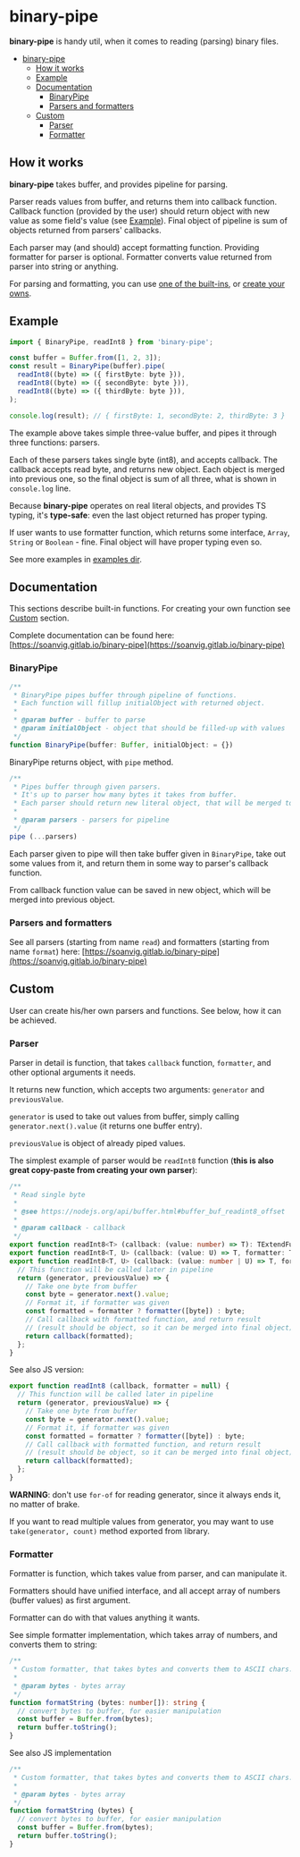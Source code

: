 # binary-pipe

**binary-pipe** is handy util, when it comes to reading (parsing) binary files.

<!-- TOC -->

- [binary-pipe](#binary-pipe)
  - [How it works](#how-it-works)
  - [Example](#example)
  - [Documentation](#documentation)
    - [BinaryPipe](#binarypipe)
    - [Parsers and formatters](#parsers-and-formatters)
  - [Custom](#custom)
    - [Parser](#parser)
    - [Formatter](#formatter)

<!-- /TOC -->

## How it works

**binary-pipe** takes buffer, and provides pipeline for parsing.

Parser reads values from buffer, and returns them into callback function. Callback function (provided by the user) should return object with new value as some field's value (see [Example](#example)). Final object of pipeline is sum of objects returned from parsers' callbacks.

Each parser may (and should) accept formatting function. Providing formatter for parser is optional. Formatter converts value returned from parser into string or anything.

For parsing and formatting, you can use [one of the built-ins](#documentation), or [create your owns](#custom).

## Example

```ts
import { BinaryPipe, readInt8 } from 'binary-pipe';

const buffer = Buffer.from([1, 2, 3]);
const result = BinaryPipe(buffer).pipe(
  readInt8((byte) => ({ firstByte: byte })),
  readInt8((byte) => ({ secondByte: byte })),
  readInt8((byte) => ({ thirdByte: byte })),
);

console.log(result); // { firstByte: 1, secondByte: 2, thirdByte: 3 }
```

The example above takes simple three-value buffer, and pipes it through three functions: parsers.

Each of these parsers takes single byte (int8), and accepts callback. The callback accepts read byte, and returns new object. Each object is merged into previous one, so the final object is sum of all three, what is shown in `console.log` line.

Because **binary-pipe** operates on real literal objects, and provides TS typing, it's **type-safe**: even the last object returned has proper typing.

If user wants to use formatter function, which returns some interface, `Array`, `String` or `Boolean` - fine. Final object will have proper typing even so.

See more examples in [examples dir](./examples).

## Documentation

This sections describe built-in functions. For creating your own function see [Custom](#custom) section.

Complete documentation can be found here: [https://soanvig.gitlab.io/binary-pipe](https://soanvig.gitlab.io/binary-pipe)

### BinaryPipe

```ts
/**
 * BinaryPipe pipes buffer through pipeline of functions.
 * Each function will fillup initialObject with returned object.
 *
 * @param buffer - buffer to parse
 * @param initialObject - object that should be filled-up with values
 */
function BinaryPipe(buffer: Buffer, initialObject: = {})
```

BinaryPipe returns object, with `pipe` method.

```ts
/**
 * Pipes buffer through given parsers.
 * It's up to parser how many bytes it takes from buffer.
 * Each parser should return new literal object, that will be merged to previous object (or initialObject).
 *
 * @param parsers - parsers for pipeline
 */
pipe (...parsers)
```

Each parser given to pipe will then take buffer given in `BinaryPipe`, take out some values from it, and return them in some way to parser's callback function.

From callback function value can be saved in new object, which will be merged into previous object.

### Parsers and formatters

See all parsers (starting from name `read`) and formatters (starting from name `format`) here: [https://soanvig.gitlab.io/binary-pipe](https://soanvig.gitlab.io/binary-pipe)

## Custom

User can create his/her own parsers and functions. See below, how it can be achieved.

### Parser

Parser in detail is function, that takes `callback` function, `formatter`, and other optional arguments it needs.

It returns new function, which accepts two arguments: `generator` and `previousValue`.

`generator` is used to take out values from buffer, simply calling `generator.next().value` (it returns one buffer entry).

`previousValue` is object of already piped values.

The simplest example of parser would be `readInt8` function (**this is also great copy-paste from creating your own parser**):

```ts
/**
 * Read single byte
 *
 * @see https://nodejs.org/api/buffer.html#buffer_buf_readint8_offset
 *
 * @param callback - callback
 */
export function readInt8<T> (callback: (value: number) => T): TExtendFunction<T>;
export function readInt8<T, U> (callback: (value: U) => T, formatter: TFormatter<U>): TExtendFunction<T>;
export function readInt8<T, U> (callback: (value: number | U) => T, formatter?: TFormatter<U>): TExtendFunction<T> {
  // This function will be called later in pipeline
  return (generator, previousValue) => {
    // Take one byte from buffer
    const byte = generator.next().value;
    // Format it, if formatter was given
    const formatted = formatter ? formatter([byte]) : byte;
    // Call callback with formatted function, and return result
    // (result should be object, so it can be merged into final object)
    return callback(formatted);
  };
}
```

See also JS version:

```js
export function readInt8 (callback, formatter = null) {
  // This function will be called later in pipeline
  return (generator, previousValue) => {
    // Take one byte from buffer
    const byte = generator.next().value;
    // Format it, if formatter was given
    const formatted = formatter ? formatter([byte]) : byte;
    // Call callback with formatted function, and return result
    // (result should be object, so it can be merged into final object)
    return callback(formatted);
  };
}
```

**WARNING**: don't use `for-of` for reading generator, since it always ends it, no matter of brake.

If you want to read multiple values from generator, you may want to use `take(generator, count)` method exported from library.

### Formatter

Formatter is function, which takes value from parser, and can manipulate it.

Formatters should have unified interface, and all accept array of numbers (buffer values) as first argument.

Formatter can do with that values anything it wants.

See simple formatter implementation, which takes array of numbers, and converts them to string:

```ts
/**
 * Custom formatter, that takes bytes and converts them to ASCII chars.
 *
 * @param bytes - bytes array
 */
function formatString (bytes: number[]): string {
  // convert bytes to buffer, for easier manipulation
  const buffer = Buffer.from(bytes);
  return buffer.toString();
}
```

See also JS implementation

```js
/**
 * Custom formatter, that takes bytes and converts them to ASCII chars.
 *
 * @param bytes - bytes array
 */
function formatString (bytes) {
  // convert bytes to buffer, for easier manipulation
  const buffer = Buffer.from(bytes);
  return buffer.toString();
}
```



